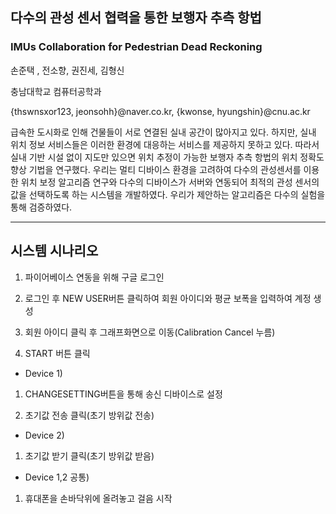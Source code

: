## 다수의 관성 센서 협력을 통한 보행자 추측 항법
### IMUs Collaboration for Pedestrian Dead Reckoning

손준택 , 전소향, 권진세, 김형신

충남대학교 컴퓨터공학과

{thswnsxor123, jeonsohh}@naver.co.kr, {kwonse, hyungshin}@cnu.ac.kr



급속한 도시화로 인해 건물들이 서로 연결된 실내 공간이 많아지고 있다. 하지만, 실내 위치 정보 서비스들은 이러한 환경에 대응하는 서비스를 제공하지 못하고 있다. 따라서 실내 기반 시설 없이 지도만 있으면 위치 추정이 가능한 보행자 추측 항법의 위치 정확도 향상 기법을 연구했다. 
우리는 멀티 디바이스 환경을 고려하여 다수의 관성센서를 이용한 위치 보정 알고리즘 연구와 다수의 디바이스가 서버와 연동되어 최적의 관성 센서의 값을 선택하도록 하는 시스템을 개발하였다. 우리가 제안하는 알고리즘은 다수의 실험을 통해 검증하였다.



* * *


## 시스템 시나리오 

1. 파이어베이스 연동을 위해 구글 로그인

2. 로그인 후 NEW USER버튼 클릭하여 회원 아이디와 평균 보폭을 입력하여 계정 생성

3. 회원 아이디 클릭 후 그래프화면으로 이동(Calibration Cancel 누름)

4. START 버튼 클릭



- Device 1)

1. CHANGESETTING버튼을 통해 송신 디바이스로 설정

2. 초기값 전송 클릭(초기 방위값 전송)



- Device 2)

1. 초기값 받기 클릭(초기 방위값 받음)



- Device 1,2 공통)

1. 휴대폰을 손바닥위에 올려놓고 걸음 시작



